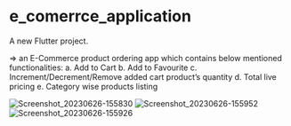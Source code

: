 # e_comerrce_application

A new Flutter project.

=> an E-Commerce product ordering app which contains below mentioned functionalities:
a. Add to Cart
b. Add to Favourite
c. Increment/Decrement/Remove added cart product’s quantity
d. Total live pricing
e. Category wise products listing

![Screenshot_20230626-155830](https://github.com/smit11001/E_Commerce_app/assets/113500028/e46c0ab8-603f-4d2f-8cba-acd05e6a3dc8)
![Screenshot_20230626-155952](https://github.com/smit11001/E_Commerce_app/assets/113500028/f1595ebf-8fb5-4965-ae48-e17053094efc)
![Screenshot_20230626-155926](https://github.com/smit11001/E_Commerce_app/assets/113500028/6c522876-97ad-4cb1-99f1-600abef0ca40)
